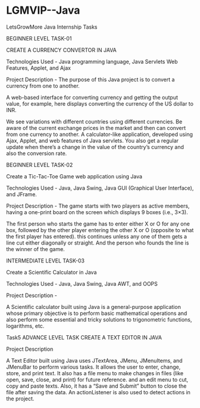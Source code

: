 # LGMVIP--Java
LetsGrowMore Java Internship Tasks

BEGINNER LEVEL TASK-01

CREATE A CURRENCY CONVERTOR IN JAVA

Technologies Used - Java programming language, Java Servlets Web Features, Applet, and Ajax

Project Description - The purpose of this Java project is to convert a currency from one to another.

A web-based interface for converting currency and getting the output value, for example, here displays converting the currency of the US dollar to INR.

We see variations with different countries using different currencies. Be aware of the current exchange prices in the market and then can convert from one currency to another. A calculator-like application, developed using Ajax, Applet, and web features of Java servlets. You also get a regular update when there’s a change in the value of the country’s currency and also the conversion rate.

BEGINNER LEVEL TASK-02

Create a Tic-Tac-Toe Game web application using Java

Technologies Used - Java, Java Swing, Java GUI (Graphical User Interface), and JFrame.

Project Description - The game starts with two players as active members, having a one-print board on the screen which displays 9 boxes (i.e., 3×3).

The first person who starts the game has to enter either X or O for any one box, followed by the other player entering the other X or O (opposite to what the first player has entered). this continues unless any one of them gets a line cut either diagonally or straight. And the person who founds the line is the winner of the game.

INTERMEDIATE LEVEL TASK-03

Create a Scientific Calculator in Java

Technologies Used - Java, Java Swing, Java AWT, and OOPS

Project Description -

A Scientific calculator built using Java is a general-purpose application whose primary objective is to perform basic mathematical operations and also perform some essential and tricky solutions to trigonometric functions, logarithms, etc.

Task5 ADVANCE LEVEL TASK CREATE A TEXT EDITOR IN JAVA

Project Description

A Text Editor built using Java uses JTextArea, JMenu, JMenuItems, and JMenuBar to perform various tasks. It allows the user to enter, change, store, and print text. It also has a file menu to make changes in files (like open, save, close, and print) for future reference. and an edit menu to cut, copy and paste texts. Also, it has a “Save and Submit” button to close the file after saving the data. An actionListener is also used to detect actions in the project.
